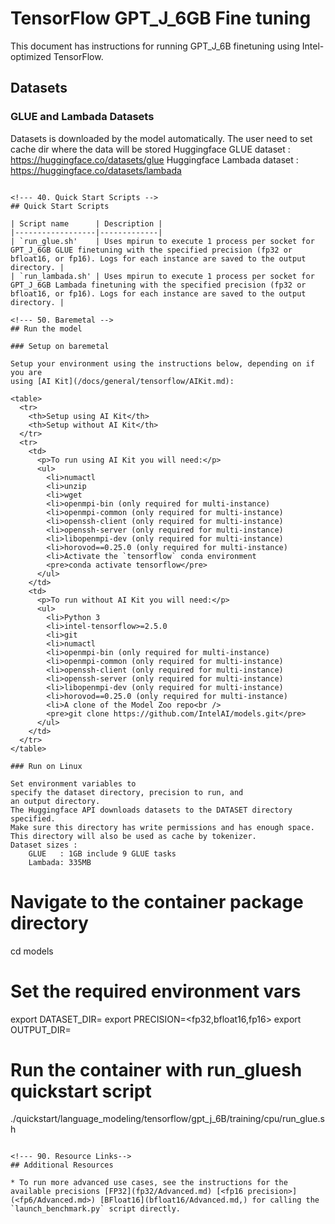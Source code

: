 <!--- 0. Title -->
# TensorFlow GPT_J_6GB Fine tuning

<!-- 10. Description -->

This document has instructions for running GPT_J_6B finetuning
using Intel-optimized TensorFlow.

<!--- 30. Datasets -->
## Datasets

### GLUE and Lambada Datasets
  Datasets is downloaded by the model automatically. The user need to set cache dir
  where the data will be stored
  Huggingface GLUE dataset : https://huggingface.co/datasets/glue
  Huggingface Lambada dataset : https://huggingface.co/datasets/lambada

```

<!--- 40. Quick Start Scripts -->
## Quick Start Scripts

| Script name      | Description |
|------------------|-------------|
| `run_glue.sh'    | Uses mpirun to execute 1 process per socket for GPT_J_6GB GLUE finetuning with the specified precision (fp32 or bfloat16, or fp16). Logs for each instance are saved to the output directory. |
| `run_lambada.sh' | Uses mpirun to execute 1 process per socket for GPT_J_6GB Lambada finetuning with the specified precision (fp32 or bfloat16, or fp16). Logs for each instance are saved to the output directory. |

<!--- 50. Baremetal -->
## Run the model

### Setup on baremetal

Setup your environment using the instructions below, depending on if you are
using [AI Kit](/docs/general/tensorflow/AIKit.md):

<table>
  <tr>
    <th>Setup using AI Kit</th>
    <th>Setup without AI Kit</th>
  </tr>
  <tr>
    <td>
      <p>To run using AI Kit you will need:</p>
      <ul>
        <li>numactl
        <li>unzip
        <li>wget
        <li>openmpi-bin (only required for multi-instance)
        <li>openmpi-common (only required for multi-instance)
        <li>openssh-client (only required for multi-instance)
        <li>openssh-server (only required for multi-instance)
        <li>libopenmpi-dev (only required for multi-instance)
        <li>horovod==0.25.0 (only required for multi-instance)
        <li>Activate the `tensorflow` conda environment
        <pre>conda activate tensorflow</pre>
      </ul>
    </td>
    <td>
      <p>To run without AI Kit you will need:</p>
      <ul>
        <li>Python 3
        <li>intel-tensorflow>=2.5.0
        <li>git
        <li>numactl
        <li>openmpi-bin (only required for multi-instance)
        <li>openmpi-common (only required for multi-instance)
        <li>openssh-client (only required for multi-instance)
        <li>openssh-server (only required for multi-instance)
        <li>libopenmpi-dev (only required for multi-instance)
        <li>horovod==0.25.0 (only required for multi-instance)
        <li>A clone of the Model Zoo repo<br />
        <pre>git clone https://github.com/IntelAI/models.git</pre>
      </ul>
    </td>
  </tr>
</table>

### Run on Linux

Set environment variables to
specify the dataset directory, precision to run, and
an output directory.
The Huggingface API downloads datasets to the DATASET directory specified.
Make sure this directory has write permissions and has enough space.
This directory will also be used as cache by tokenizer.
Dataset sizes :
    GLUE   : 1GB include 9 GLUE tasks
    Lambada: 335MB

```
# Navigate to the container package directory
cd models

# Set the required environment vars
export DATASET_DIR=<directory where dataset will be downloaded to by Huggingface dataset API>
export PRECISION=<fp32,bfloat16,fp16>
export OUTPUT_DIR=<directory where log files will be written>

# Run the container with run_gluesh quickstart script
./quickstart/language_modeling/tensorflow/gpt_j_6B/training/cpu/run_glue.sh
```

<!--- 90. Resource Links-->
## Additional Resources

* To run more advanced use cases, see the instructions for the available precisions [FP32](fp32/Advanced.md) [<fp16 precision>](<fp6/Advanced.md>) [BFloat16](bfloat16/Advanced.md,) for calling the `launch_benchmark.py` script directly.
